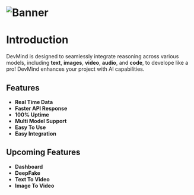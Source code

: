 # <img src="https://media.discordapp.net/attachments/928129177654272021/1184123619857674271/devmind.png?ex=658ad40e&is=65785f0e&hm=dc868fa799807fd38e44a11fbf72081f43429ac1a79e289d76d74c6ce28f97d1&=&format=webp&quality=lossless&width=1267&height=662" alt="Banner" />

# Introduction

DevMind is designed to seamlessly integrate reasoning across various models, including **text**, **images**, **video**, **audio**, and **code**, to develope like a pro! DevMind enhances your project with AI capabilities.

## Features
- **Real Time Data**
- **Faster API Response**
- **100% Uptime**
- **Multi Model Support**
- **Easy To Use**
- **Easy Integration**

## Upcoming Features
- **Dashboard**
- **DeepFake**
- **Text To Video**
- **Image To Video**